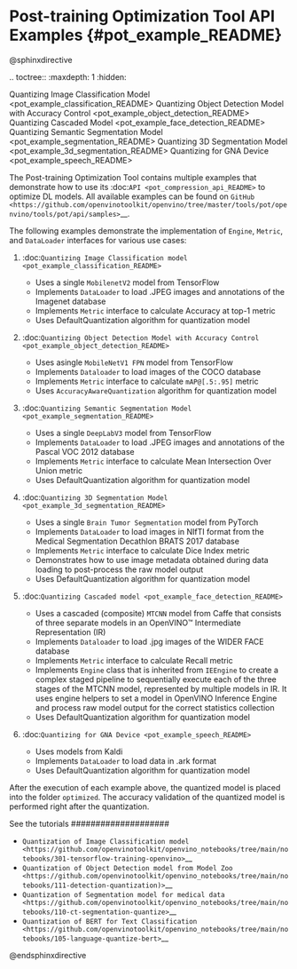 # Post-training Optimization Tool API Examples {#pot_example_README}

@sphinxdirective

.. toctree::
   :maxdepth: 1
   :hidden:

   Quantizing Image Classification Model <pot_example_classification_README>
   Quantizing Object Detection Model with Accuracy Control  <pot_example_object_detection_README>
   Quantizing Cascaded Model <pot_example_face_detection_README>
   Quantizing Semantic Segmentation Model <pot_example_segmentation_README>
   Quantizing 3D Segmentation Model <pot_example_3d_segmentation_README>
   Quantizing for GNA Device <pot_example_speech_README>


The Post-training Optimization Tool contains multiple examples that demonstrate how to use its :doc:`API <pot_compression_api_README>` 
to optimize DL models. All available examples can be found on `GitHub <https://github.com/openvinotoolkit/openvino/tree/master/tools/pot/openvino/tools/pot/api/samples>`__.

The following examples demonstrate the implementation of ``Engine``, ``Metric``, and ``DataLoader`` interfaces for various use cases:

1. :doc:`Quantizing Image Classification model <pot_example_classification_README>`

   - Uses a single ``MobilenetV2`` model from TensorFlow
   - Implements ``DataLoader`` to load .JPEG images and annotations of the Imagenet database
   - Implements ``Metric`` interface to calculate Accuracy at top-1 metric
   - Uses DefaultQuantization algorithm for quantization model

2. :doc:`Quantizing Object Detection Model with Accuracy Control <pot_example_object_detection_README>`

   - Uses asingle ``MobileNetV1 FPN`` model from TensorFlow
   - Implements ``Dataloader`` to load images of the COCO database
   - Implements ``Metric`` interface to calculate ``mAP@[.5:.95]`` metric
   - Uses ``AccuracyAwareQuantization`` algorithm for quantization model

3. :doc:`Quantizing Semantic Segmentation Model <pot_example_segmentation_README>`

   - Uses a single ``DeepLabV3`` model from TensorFlow
   - Implements ``DataLoader`` to load .JPEG images and annotations of the Pascal VOC 2012 database
   - Implements ``Metric`` interface to calculate Mean Intersection Over Union metric
   - Uses DefaultQuantization algorithm for quantization model

4. :doc:`Quantizing 3D Segmentation Model <pot_example_3d_segmentation_README>`

   - Uses a single ``Brain Tumor Segmentation`` model from PyTorch
   - Implements ``DataLoader`` to load images in NIfTI format from the Medical Segmentation Decathlon BRATS 2017 database
   - Implements ``Metric`` interface to calculate Dice Index metric
   - Demonstrates how to use image metadata obtained during data loading to post-process the raw model output
   - Uses DefaultQuantization algorithm for quantization model

5. :doc:`Quantizing Cascaded model <pot_example_face_detection_README>`

   - Uses a cascaded (composite) ``MTCNN`` model from Caffe that consists of three separate models in an OpenVINO™ Intermediate Representation (IR)
   - Implements ``Dataloader`` to load .jpg images of the WIDER FACE database
   - Implements ``Metric`` interface to calculate Recall metric
   - Implements ``Engine`` class that is inherited from ``IEEngine`` to create a complex staged pipeline to sequentially execute each of the three stages of the MTCNN model, represented by multiple models in IR. It uses engine helpers to set a model in OpenVINO Inference Engine and process raw model output for the correct statistics collection
   - Uses DefaultQuantization algorithm for quantization model

6. :doc:`Quantizing for GNA Device <pot_example_speech_README>`

   - Uses models from Kaldi
   - Implements ``DataLoader`` to load data in .ark format
   - Uses DefaultQuantization algorithm for quantization model

After the execution of each example above, the quantized model is placed into the folder ``optimized``. The accuracy validation of the quantized model is performed right after the quantization.

See the tutorials
####################

* `Quantization of Image Classification model <https://github.com/openvinotoolkit/openvino_notebooks/tree/main/notebooks/301-tensorflow-training-openvino>`__
* `Quantization of Object Detection model from Model Zoo <https://github.com/openvinotoolkit/openvino_notebooks/tree/main/notebooks/111-detection-quantization)>`__
* `Quantization of Segmentation model for medical data <https://github.com/openvinotoolkit/openvino_notebooks/tree/main/notebooks/110-ct-segmentation-quantize>`__
* `Quantization of BERT for Text Classification <https://github.com/openvinotoolkit/openvino_notebooks/tree/main/notebooks/105-language-quantize-bert>`__

@endsphinxdirective
